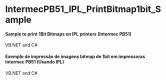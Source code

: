 # IntermecPB51_IPL_PrintBitmap1bit_Sample

#### Sample to print 1Bit Bitmaps on IPL printers (Intermec PB51)
VB.NET and C# 

#### Exemplo de impressão de imagens bitmap de 1bit em impressoras Intermec PB51 (Usando IPL)
VB.NET and C# 
